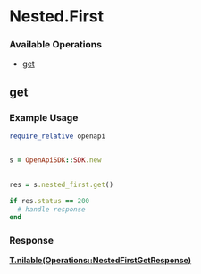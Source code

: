 # Nested.First

### Available Operations

* [get](#get)

## get

### Example Usage

```ruby
require_relative openapi


s = OpenApiSDK::SDK.new

    
res = s.nested_first.get()

if res.status == 200
  # handle response
end

```


### Response

**[T.nilable(Operations::NestedFirstGetResponse)](../../models/operations/nestedfirstgetresponse.md)**

